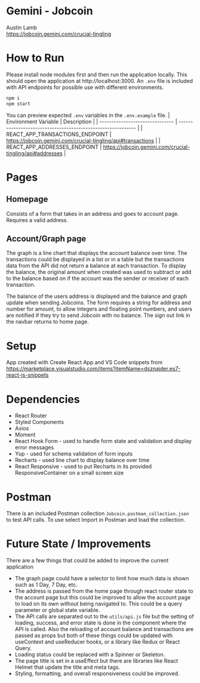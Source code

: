 # Gemini - Jobcoin

Austin Lamb  
https://jobcoin.gemini.com/crucial-tingling

# How to Run

Please install node modules first and then run the application locally. This should open the application at http://localhost:3000. An `.env` file is included with API endpoints for possible use with different environments.

```bash
npm i
npm start
```

You can preview expected `.env` variables in the `.env.example` file.
| Environment Variable            | Description                                                  |
| ------------------------------- | ------------------------------------------------------------ |
| REACT_APP_TRANSACTIONS_ENDPOINT | https://jobcoin.gemini.com/crucial-tingling/api#transactions |
| REACT_APP_ADDRESSES_ENDPOINT    | https://jobcoin.gemini.com/crucial-tingling/api#addresses    |

# Pages

## Homepage

Consists of a form that takes in an address and goes to account page. Requires a valid address.

## Account/Graph page

The graph is a line chart that displays the account balance over time. The transactions could be displayed in a list or in a table but the transactions data from the API did not return a balance at each transaction.
To display the balance, the original amount when created was used to subtract or add to the balance based on if the account was the sender or receiver of each transaction.

The balance of the users address is displayed and the balance and graph update when sending Jobcoins. The form requires a string for address and number for amount, to allow integers and floating point numbers, and users are notified if they try to send Jobcoin with no balance. The sign out link in the navbar returns to home page.

# Setup

App created with Create React App and VS Code snippets from https://marketplace.visualstudio.com/items?itemName=dsznajder.es7-react-js-snippets

# Dependencies

- React Router
- Styled Components
- Axios
- Moment
- React Hook Form - used to handle form state and validation and display error messages
- Yup - used for schema validation of form inputs
- Recharts - used line chart to display balance over time
- React Responsive - used to put Recharts in its provided ResponsiveContainer on a small screen size

# Postman

There is an included Postman collection `Jobcoin.postman_collection.json` to test API calls. To use select Import in Postman and load the collection.

# Future State / Improvements

There are a few things that could be added to improve the current application

- The graph page could have a selector to limit how much data is shown such as 1 Day, 7 Day, etc.
- The address is passed from the home page through react router state to the account page but this could be improved to allow the account page to load on its own without being navigated to. This could be a query parameter or global state variable.
- The API calls are separated out to the `utils/api.js` file but the setting of loading, success, and error state is done in the component where the API is called. Also the reloading of account balance and transactions are passed as props but both of these things could be updated with useContext and useReducer hooks, or a library like Redux or React Query.
- Loading status could be replaced with a Spinner or Skeleton.
- The page title is set in a useEffect but there are libraries like React Helmet that update the title and meta tags.
- Styling, formatting, and overall responsiveness could be improved.
